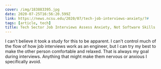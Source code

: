 ```yaml
---
cover: /img/183883395.jpg
date: 2020-07-25T16:56:20.599Z
link: https://news.ncsu.edu/2020/07/tech-job-interviews-anxiety/?#
tags: [article, tech]
title: Tech Sector Job Interviews Assess Anxiety, Not Software Skills
---
```


I can't believe it took a study for this to be apparent. I can't control much of the flow of how job interviews work as an engineer, but I can try my best to make the other person comfortable and relaxed. That is always my goal during interviews. Anything that might make them nervous or anxious I specifically avoid.
